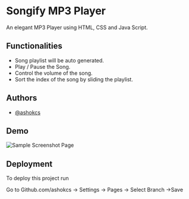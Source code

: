 
# Songify MP3 Player

An elegant MP3 Player using HTML, CSS and Java Script. 

## Functionalities

- Song playlist will be auto generated.
- Play / Pause the Song.
- Control the volume of the song.
- Sort the index of the song by sliding the playlist.

## Authors

- [@ashokcs](https://www.github.com/ashokcs)

## Demo
![Sample Screenshot Page](./demo.jpg)

## Deployment

To deploy this project run

Go to Github.com/ashokcs -> Settings -> Pages -> Select Branch ->Save


